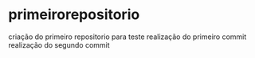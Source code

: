 # primeirorepositorio
 criação do primeiro repositorio para teste
realização do primeiro commit
realização do segundo commit
